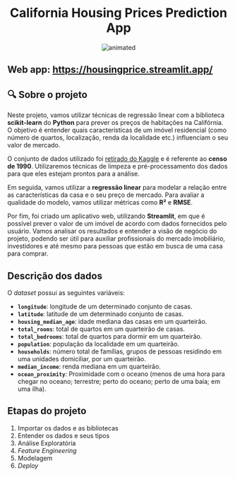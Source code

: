 **<h1 align='center'> California Housing Prices Prediction App </h1>**

<p align="center">
<img src="https://user-images.githubusercontent.com/69912320/234723379-21eab3af-67c2-45e7-97d1-19613de4cfc0.gif" alt="animated" />
</p>

## Web app: https://housingprice.streamlit.app/

## 🔍 Sobre o projeto
 
Neste projeto, vamos utilizar técnicas de regressão linear com a biblioteca **scikit-learn** do **Python** para prever os preços de habitações na Califórnia. O objetivo é entender quais características de um imóvel residencial (como número de quartos, localização, renda da localidade etc.) influenciam o seu valor de mercado.

O conjunto de dados utilizado foi [retirado do Kaggle](https://www.kaggle.com/datasets/camnugent/california-housing-prices) e é referente ao **censo de 1990**. Utilizaremos técnicas de limpeza e pré-processamento dos dados para que eles estejam prontos para a análise.

Em seguida, vamos utilizar a **regressão linear** para modelar a relação entre as características da casa e o seu preço de mercado. Para avaliar a qualidade do modelo, vamos utilizar métricas como **R²** e **RMSE**.

Por fim, foi criado um aplicativo web, utilizando **Streamlit**, em que é possível prever o valor de um imóvel de acordo com dados fornecidos pelo usuário. Vamos analisar os resultados e entender a visão de negócio do projeto, podendo ser útil para auxiliar profissionais do mercado imobiliário, investidores e até mesmo para pessoas que estão em busca de uma casa para comprar.

## Descrição dos dados

O *dataset* possui as seguintes variáveis:

- **`longitude`**: longitude de um determinado conjunto de casas.
- **`latitude`**: latitude de um determinado conjunto de casas.
- **`housing_median_age`**: idade mediana das casas em um quarteirão.
- **`total_rooms`**: total de quartos em um quarteirão de casas.
- **`total_bedrooms`**: total de quartos para dormir em um quarteirão.
- **`population`**: população da localidade em um quarteirão.
- **`households`**: número total de famílias, grupos de pessoas residindo em uma unidades domiciliar, por um quarteirão.
- **`median_income`**: renda mediana em um quarteirão.
- **`ocean_proximity`**: Proximidade com o oceano (menos de uma hora para chegar no oceano; terrestre; perto do oceano; perto de uma baía; em uma ilha).

## Etapas do projeto

1. Importar os dados e as bibliotecas
2. Entender os dados e seus tipos
3. Análise Exploratória
4. *Feature Engineering*
5. Modelagem
6. *Deploy*
